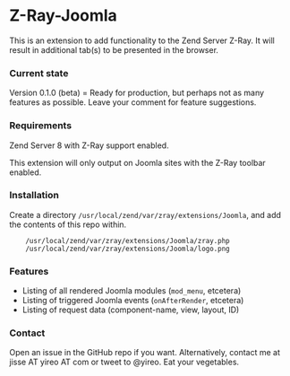 # Z-Ray-Joomla

This is an extension to add functionality to the Zend Server Z-Ray. 
It will result in additional tab(s) to be presented in the browser.

### Current state
Version 0.1.0 (beta) = Ready for production, but perhaps not as many features as possible. Leave your comment for feature suggestions.

### Requirements
Zend Server 8 with Z-Ray support enabled.

This extension will only output on Joomla sites with the Z-Ray toolbar enabled.

### Installation
Create a directory `/usr/local/zend/var/zray/extensions/Joomla`, and add the contents of this repo within.

```
    /usr/local/zend/var/zray/extensions/Joomla/zray.php
    /usr/local/zend/var/zray/extensions/Joomla/logo.png
```

### Features
* Listing of all rendered Joomla modules (`mod_menu`, etcetera)
* Listing of triggered Joomla events (`onAfterRender`, etcetera)
* Listing of request data (component-name, view, layout, ID)

### Contact
Open an issue in the GitHub repo if you want. Alternatively, contact me at jisse AT yireo AT com or tweet to @yireo. Eat your vegetables.
